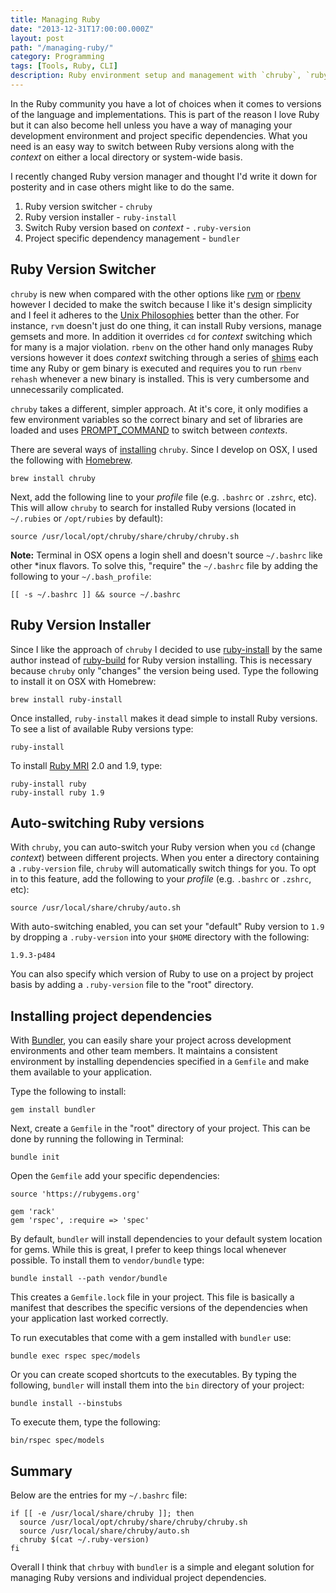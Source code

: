 ```yaml
---
title: Managing Ruby
date: "2013-12-31T17:00:00.000Z"
layout: post
path: "/managing-ruby/"
category: Programming
tags: [Tools, Ruby, CLI]
description: Ruby environment setup and management with `chruby`, `ruby-install`, `.ruby-version` files and `bundler`.
---
```


In the Ruby community you have a lot of choices when it comes to versions of the language and implementations. This is part of the reason I love Ruby but it can also become hell unless you have a way of managing your development environment and project specific dependencies. What you need is an easy way to switch between Ruby versions along with the _context_ on either a local directory or system-wide basis.

I recently changed Ruby version manager and thought I'd write it down for posterity and in case others might like to do the same.

 1. Ruby version switcher - `chruby`
 2. Ruby version installer - `ruby-install`
 3. Switch Ruby version based on _context_ - `.ruby-version`
 4. Project specific dependency management - `bundler`

## Ruby Version Switcher

`chruby` is new when compared with the other options like [rvm][] or [rbenv][] however I decided to make the switch because I like it's design simplicity and I feel it adheres to the [Unix Philosophies][] better than the other. For instance, `rvm` doesn't just do one thing, it can install Ruby versions, manage gemsets and more. In addition it overrides `cd` for _context_ switching which for many is a major violation. `rbenv` on the other hand only manages Ruby versions however it does _context_ switching through a series of [shims][] each time any Ruby or gem binary is executed and requires you to run `rbenv rehash` whenever a new binary is installed. This is very cumbersome and unnecessarily complicated.

`chruby` takes a different, simpler approach. At it's core, it only modifies a few environment variables so the correct binary and set of libraries are loaded and uses [PROMPT_COMMAND][] to switch between _contexts_.

There are several ways of [installing][chruby#install] `chruby`. Since I develop on OSX, I used the following with [Homebrew][].

    brew install chruby

Next, add the following line to your _profile_ file (e.g. `.bashrc` or `.zshrc`, etc). This will allow `chruby` to search for installed Ruby versions (located in `~/.rubies` or `/opt/rubies` by default):

    source /usr/local/opt/chruby/share/chruby/chruby.sh

**Note:** Terminal in OSX opens a login shell and doesn't source `~/.bashrc` like other \*inux flavors. To solve this, "require" the `~/.bashrc` file by adding the following to your `~/.bash_profile`:

    [[ -s ~/.bashrc ]] && source ~/.bashrc

## Ruby Version Installer

Since I like the approach of `chruby` I decided to use [ruby-install][] by the same author instead of [ruby-build][] for Ruby version installing. This is necessary because `chruby` only "changes" the version being used. Type the following to install it on OSX with Homebrew:

    brew install ruby-install

Once installed, `ruby-install` makes it dead simple to install Ruby versions. To see a list of available Ruby versions type:

    ruby-install

To install [Ruby MRI][] 2.0 and 1.9, type:

    ruby-install ruby
    ruby-install ruby 1.9

## Auto-switching Ruby versions

With `chruby`, you can auto-switch your Ruby version when you `cd` (change _context_) between different projects. When you enter a directory containing a `.ruby-version` file, `chruby` will automatically switch things for you. To opt in to this feature, add the following to your _profile_ (e.g. `.bashrc` or `.zshrc`, etc):

    source /usr/local/share/chruby/auto.sh

With auto-switching enabled, you can set your "default" Ruby version to `1.9` by dropping a `.ruby-version` into your `$HOME` directory with the following:

    1.9.3-p484

You can also specify which version of Ruby to use on a project by project basis by adding a `.ruby-version` file to the "root" directory.

## Installing project dependencies

With [Bundler][], you can easily share your project across development environments and other team members. It maintains a consistent environment by installing dependencies specified in a `Gemfile` and make them available to your application.

Type the following to install:

    gem install bundler

Next, create a `Gemfile` in the "root" directory of your project. This can be done by running the following in Terminal:

    bundle init

Open the `Gemfile` add your specific dependencies:

    source 'https://rubygems.org'

    gem 'rack'
    gem 'rspec', :require => 'spec'

By default, `bundler` will install dependencies to your default system location for gems. While this is great, I prefer to keep things local whenever possible. To install them to `vendor/bundle` type:

    bundle install --path vendor/bundle

This creates a `Gemfile.lock` file in your project. This file is basically a manifest that describes the specific versions of the dependencies when your application last worked correctly.

To run executables that come with a gem installed with `bundler` use:

    bundle exec rspec spec/models

Or you can create scoped shortcuts to the executables. By typing the following, `bundler` will install them into the `bin` directory of your project:

    bundle install --binstubs

To execute them, type the following:

    bin/rspec spec/models

## Summary

Below are the entries for my `~/.bashrc` file:

    if [[ -e /usr/local/share/chruby ]]; then
      source /usr/local/opt/chruby/share/chruby/chruby.sh
      source /usr/local/share/chruby/auto.sh
      chruby $(cat ~/.ruby-version)
    fi

Overall I think that `chrbuy` with `bundler` is a simple and elegant solution for managing Ruby versions and individual project dependencies.

[Bundler]:http://bundler.io
[Ruby MRI]:http://en.wikipedia.org/wiki/Ruby_MRI
[ruby-build]:https://github.com/sstephenson/ruby-build
[ruby-install]:https://github.com/postmodern/ruby-install
[Homebrew]:http://brew.sh
[chruby#install]:https://github.com/postmodern/chruby#install
[PROMPT_COMMAND]:http://www.tldp.org/HOWTO/Bash-Prompt-HOWTO/x264.html
[shims]:https://github.com/sstephenson/rbenv/#understanding-shims
[rvm]:http://github.com/wayneeseguin/rvm
[rbenv]:https://github.com/sstephenson/rbenv/
[chrbuy]:http://pbrisbin.com/posts/chruby/
[Unix Philosophies]:http://en.wikipedia.org/wiki/Unix_philosophy#Mike_Gancarz:_The_UNIX_Philosophy

[How I setup chruby]:http://www.codeography.com/2013/09/23/how_i_setup_chruby.html
[Another chruby]:http://pbrisbin.com/posts/chruby/
